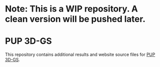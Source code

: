 # Note: This is a WIP repository. A clean version will be pushed later.

# PUP 3D-GS
This repository contains additional results and website source files for [PUP 3D-GS](https://github.com/j-alex-hanson/gaussian-splatting-pup/tree/main).
